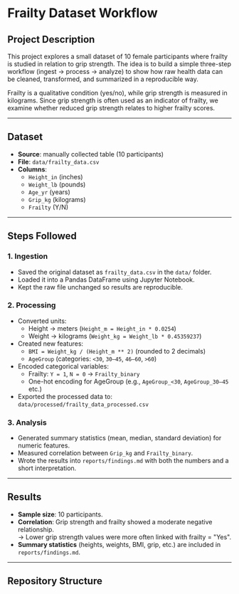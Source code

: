 # Frailty Dataset Workflow

## Project Description
This project explores a small dataset of 10 female participants where frailty is studied in relation to grip strength. The idea is to build a simple three-step workflow (ingest → process → analyze) to show how raw health data can be cleaned, transformed, and summarized in a reproducible way.

Frailty is a qualitative condition (yes/no), while grip strength is measured in kilograms. Since grip strength is often used as an indicator of frailty, we examine whether reduced grip strength relates to higher frailty scores.

---

## Dataset
- **Source**: manually collected table (10 participants)  
- **File**: `data/frailty_data.csv`  
- **Columns**:  
  - `Height_in` (inches)  
  - `Weight_lb` (pounds)  
  - `Age_yr` (years)  
  - `Grip_kg` (kilograms)  
  - `Frailty` (Y/N)

---

## Steps Followed

### 1. Ingestion
- Saved the original dataset as `frailty_data.csv` in the `data/` folder.  
- Loaded it into a Pandas DataFrame using Jupyter Notebook.  
- Kept the raw file unchanged so results are reproducible.

### 2. Processing
- Converted units:  
  - Height → meters (`Height_m = Height_in * 0.0254`)  
  - Weight → kilograms (`Weight_kg = Weight_lb * 0.45359237`)  
- Created new features:  
  - `BMI = Weight_kg / (Height_m ** 2)` (rounded to 2 decimals)  
  - `AgeGroup` (categories: `<30`, `30–45`, `46–60`, `>60`)  
- Encoded categorical variables:  
  - Frailty: `Y = 1`, `N = 0` → `Frailty_binary`  
  - One-hot encoding for AgeGroup (e.g., `AgeGroup_<30`, `AgeGroup_30–45` etc.)  
- Exported the processed data to:  
  `data/processed/frailty_data_processed.csv`

### 3. Analysis
- Generated summary statistics (mean, median, standard deviation) for numeric features.  
- Measured correlation between `Grip_kg` and `Frailty_binary`.  
- Wrote the results into `reports/findings.md` with both the numbers and a short interpretation.

---

## Results
- **Sample size**: 10 participants.  
- **Correlation**: Grip strength and frailty showed a moderate negative relationship.  
  → Lower grip strength values were more often linked with frailty = "Yes".  
- **Summary statistics** (heights, weights, BMI, grip, etc.) are included in `reports/findings.md`.

---

## Repository Structure

